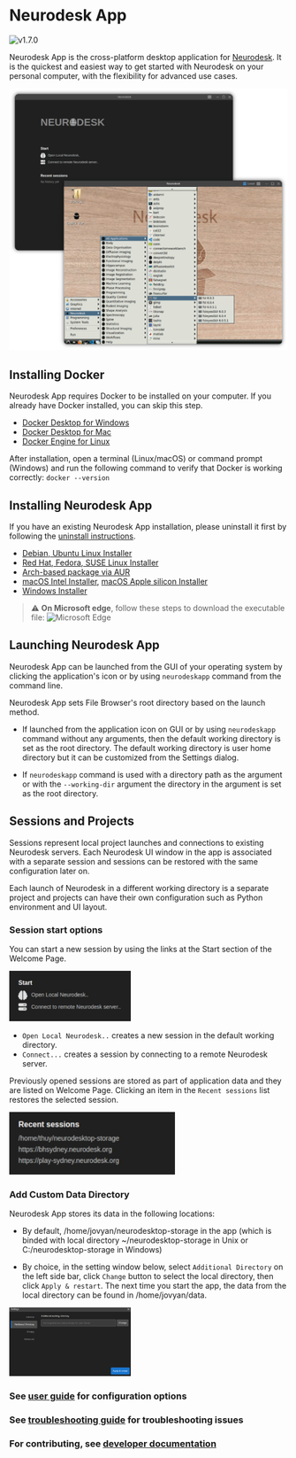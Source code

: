# Neurodesk App

<!-- STATS_START -->

![v1.7.0](https://img.shields.io/badge/v1.7.0-9064_downloads-blue)

<!-- STATS_END -->

Neurodesk App is the cross-platform desktop application for [Neurodesk](https://github.com/neurodesk/neurodesk-app). It is the quickest and easiest way to get started with Neurodesk on your personal computer, with the flexibility for advanced use cases.

![Neurodesk App](media/neurodesk-app.png)

## Installing Docker

Neurodesk App requires Docker to be installed on your computer. If you already have Docker installed, you can skip this step.

- [Docker Desktop for Windows](https://docs.docker.com/docker-for-windows/install/)
- [Docker Desktop for Mac](https://docs.docker.com/docker-for-mac/install/)
- [Docker Engine for Linux](https://docs.docker.com/engine/install/)

After installation, open a terminal (Linux/macOS) or command prompt (Windows) and run the following command to verify that Docker is working correctly:
`docker --version`

## Installing Neurodesk App

If you have an existing Neurodesk App installation, please uninstall it first by following the [uninstall instructions](user-guide.md#uninstalling-neurodesk-app).

- [Debian, Ubuntu Linux Installer](https://github.com/NeuroDesk/neurodesk-app/releases/latest/download/NeurodeskApp-Setup-Debian.deb)
- [Red Hat, Fedora, SUSE Linux Installer](https://github.com/NeuroDesk/neurodesk-app/releases/latest/download/NeurodeskApp-Setup-Fedora.rpm)
- [Arch-based package via AUR](https://aur.archlinux.org/packages/neurodeskapp-bin)
- [macOS Intel Installer](https://github.com/NeuroDesk/neurodesk-app/releases/latest/download/NeurodeskApp-Setup-macOS-x64.dmg), [macOS Apple silicon Installer](https://github.com/neurodesk/neurodesk-app/releases/latest/download/NeurodeskApp-Setup-macOS-arm64.dmg)
- [Windows Installer](https://github.com/NeuroDesk/neurodesk-app/releases/latest/download/NeurodeskApp-Setup-Windows.exe)

> :warning: **On Microsoft edge**, follow these steps to download the executable file:
> ![Microsoft Edge](/Neurodeskapp_Edge_Download.png)

## Launching Neurodesk App

Neurodesk App can be launched from the GUI of your operating system by clicking the application's icon or by using `neurodeskapp` command from the command line.

Neurodesk App sets File Browser's root directory based on the launch method.

- If launched from the application icon on GUI or by using `neurodeskapp` command without any arguments, then the default working directory is set as the root directory. The default working directory is user home directory but it can be customized from the Settings dialog.

- If `neurodeskapp` command is used with a directory path as the argument or with the `--working-dir` argument the directory in the argument is set as the root directory.

## Sessions and Projects

Sessions represent local project launches and connections to existing Neurodesk servers. Each Neurodesk UI window in the app is associated with a separate session and sessions can be restored with the same configuration later on.

Each launch of Neurodesk in a different working directory is a separate project and projects can have their own configuration such as Python environment and UI layout.

### Session start options

You can start a new session by using the links at the Start section of the Welcome Page.

<img src="media/start-session.svg" alt="Start session" width=220 />

- `Open Local Neurodesk..` creates a new session in the default working directory.
- `Connect...` creates a session by connecting to a remote Neurodesk server.

Previously opened sessions are stored as part of application data and they are listed on Welcome Page. Clicking an item in the `Recent sessions` list restores the selected session.

<img src="media/recent-sessions.svg" alt="Start session" width=300 />

### Add Custom Data Directory

Neurodesk App stores its data in the following locations:

- By default, /home/jovyan/neurodesktop-storage in the app (which is binded with local directory ~/neurodesktop-storage in Unix or C:/neurodesktop-storage in Windows)

- By choice, in the setting window below, select `Additional Directory` on the left side bar, click `Change` button to select the local directory, then click `Apply & restart`. The next time you start the app, the data from the local directory can be found in /home/jovyan/data.

<img src="media/additional_dir.png" alt="Add data" width=220 />

### See [user guide](user-guide.md) for configuration options

### See [troubleshooting guide](troubleshoot.md) for troubleshooting issues

### For contributing, see [developer documentation](dev.md)
